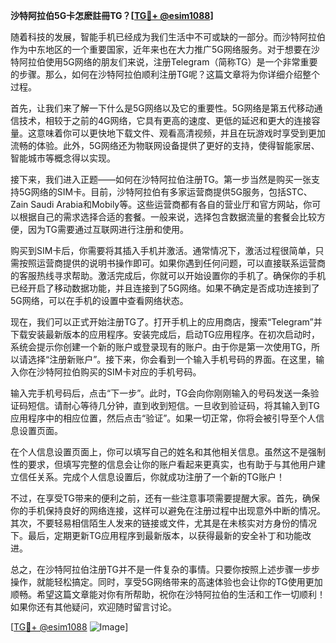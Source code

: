 **沙特阿拉伯5G卡怎麽註冊TG？[[TG💪+ @esim1088](https://t.me/s/esim1088)]**

随着科技的发展，智能手机已经成为我们生活中不可或缺的一部分。而沙特阿拉伯作为中东地区的一个重要国家，近年来也在大力推广5G网络服务。对于想要在沙特阿拉伯使用5G网络的朋友们来说，注册Telegram（简称TG）是一个非常重要的步骤。那么，如何在沙特阿拉伯顺利注册TG呢？这篇文章将为你详细介绍整个过程。

首先，让我们来了解一下什么是5G网络以及它的重要性。5G网络是第五代移动通信技术，相较于之前的4G网络，它具有更高的速度、更低的延迟和更大的连接容量。这意味着你可以更快地下载文件、观看高清视频，并且在玩游戏时享受到更加流畅的体验。此外，5G网络还为物联网设备提供了更好的支持，使得智能家居、智能城市等概念得以实现。

接下来，我们进入正题——如何在沙特阿拉伯注册TG。第一步当然是购买一张支持5G网络的SIM卡。目前，沙特阿拉伯有多家运营商提供5G服务，包括STC、Zain Saudi Arabia和Mobily等。这些运营商都有各自的营业厅和官方网站，你可以根据自己的需求选择合适的套餐。一般来说，选择包含数据流量的套餐会比较方便，因为TG需要通过互联网进行注册和使用。

购买到SIM卡后，你需要将其插入手机并激活。通常情况下，激活过程很简单，只需按照运营商提供的说明书操作即可。如果你遇到任何问题，可以直接联系运营商的客服热线寻求帮助。激活完成后，你就可以开始设置你的手机了。确保你的手机已经开启了移动数据功能，并且连接到了5G网络。如果不确定是否成功连接到了5G网络，可以在手机的设置中查看网络状态。

现在，我们可以正式开始注册TG了。打开手机上的应用商店，搜索“Telegram”并下载安装最新版本的应用程序。安装完成后，启动TG应用程序。在初次启动时，系统会提示你创建一个新的账户或登录现有的账户。由于你是第一次使用TG，所以请选择“注册新账户”。接下来，你会看到一个输入手机号码的界面。在这里，输入你在沙特阿拉伯购买的SIM卡对应的手机号码。

输入完手机号码后，点击“下一步”。此时，TG会向你刚刚输入的号码发送一条验证码短信。请耐心等待几分钟，直到收到短信。一旦收到验证码，将其输入到TG应用程序中的相应位置，然后点击“验证”。如果一切正常，你将会被引导至个人信息设置页面。

在个人信息设置页面上，你可以填写自己的姓名和其他相关信息。虽然这不是强制性的要求，但填写完整的信息会让你的账户看起来更真实，也有助于与其他用户建立信任关系。完成个人信息设置后，你就成功注册了一个新的TG账户！

不过，在享受TG带来的便利之前，还有一些注意事项需要提醒大家。首先，确保你的手机保持良好的网络连接，这样可以避免在注册过程中出现意外中断的情况。其次，不要轻易相信陌生人发来的链接或文件，尤其是在未核实对方身份的情况下。最后，定期更新TG应用程序到最新版本，以获得最新的安全补丁和功能改进。

总之，在沙特阿拉伯注册TG并不是一件复杂的事情。只要你按照上述步骤一步步操作，就能轻松搞定。同时，享受5G网络带来的高速体验也会让你的TG使用更加顺畅。希望这篇文章能对你有所帮助，祝你在沙特阿拉伯的生活和工作一切顺利！如果你还有其他疑问，欢迎随时留言讨论。

[[TG💪+ @esim1088](https://t.me/s/esim1088) ![Image](https://i.postimg.cc/4NQfJmqS/Snipaste-2025-05-13-00-14-12.png)]